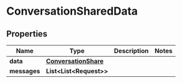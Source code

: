 

# ConversationSharedData


## Properties

| Name | Type | Description | Notes |
|------------ | ------------- | ------------- | -------------|
|**data** | [**ConversationShare**](ConversationShare.md) |  |  |
|**messages** | **List&lt;List&lt;Request&gt;&gt;** |  |  |



